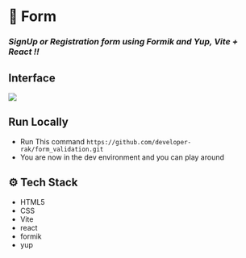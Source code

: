 # :closed_book: Form

### _SignUp or Registration form using Formik and Yup, Vite + React !!_


## Interface
<img src="form.jpg" />

## Run Locally

  - Run This command `https://github.com/developer-rak/form_validation.git`
  - You are now in the dev environment and you can play around

## ⚙️ Tech Stack
  - HTML5
  - CSS
  - Vite
  - react
  - formik
  - yup
